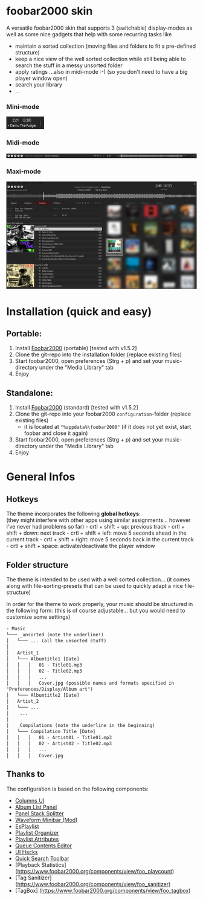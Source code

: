 # foobar2000 skin
A versatile foobar2000 skin that supports 3 (switchable) display-modes as well as some
nice gadgets that help with some recurring tasks like
  - maintain a sorted collection (moving files and folders to fit a pre-defined structure)
  - keep a nice view of the well sorted collection while still being able to search the stuff in a messy unsorted folder
  - apply ratings ...also in midi-mode :-) (so you don't need to have a big player window open)
  - search your library
  - ...
  
### Mini-mode
![minimode](_images/minimode.png?raw=true "Minimode")
### Midi-mode
![midimode](_images/midimode.png?raw=true "Midimode")
### Maxi-mode
![midimode](_images/maximode.jpg?raw=true "Maximode")


# Installation (quick and easy)

## Portable:
1) Install [Foobar2000](https://www.foobar2000.org/) (portable) [tested with v1.5.2] 
2) Clone the git-repo into the installation folder (replace existing files)
3) Start foobar2000, open preferences (Strg + p) and set your music-directory under the "Media Library" tab
4) Enjoy

## Standalone:
1) Install [Foobar2000](https://www.foobar2000.org/) (standard) [tested with v1.5.2] 
2) Clone the git-repo into your foobar2000 `configuration`-folder (replace existing files)
	- it is located at `"%appdata%\foobar2000"` 
	  (if it does not yet exist, start foobar and close it again)
3) Start foobar2000, open preferences (Strg + p) and set your music-directory under the "Media Library" tab
4) Enjoy


# General Infos
## Hotkeys
The theme incorporates the following **global hotkeys**:  
(they might interfere with other apps using similar assignments... however I've never had problems so far)
	- crtl + shift + up: previous track
	- crtl + shift + down: next track
	- crtl + shift + left: move 5 seconds ahead in the current track 
	- crtl + shift + right: move 5 seconds back in the current track
	- crtl + shift + space: activate/deactivate the player window

## Folder structure
The theme is intended to be used with a well sorted collection...
(it comes along with file-sorting-presets that can be used to quickly adapt a nice file-structure)

In order for the theme to work properly, your music should be structured in the following form:
(this is of course adjustable... but you would need to customize some settings)
```
- Music
└─── _unsorted (note the underline!)
│   └─── ... (all the unsorted stuff)
│
│   Artist_1
│   └─── Albumtitle1 [Date]
│   │	│   01 - Title01.mp3
│   │	│   02 - Title02.mp3 
│   │   │   ...
│   │	│   Cover.jpg (possible names and formats specified in "Preferences/Display/Album art")
│   └─── Albumtitle2 [Date]
│   Artist_2
│   └─── ...
│    ...
│
│   _Compilations (note the underline in the beginning)
│   └─── Compilation Title [Date]
│   │	│   01 - Artist01 - Title01.mp3
│   │	│   02 - Artist02 - Title02.mp3
│   │	│   ...
│   │	│   Cover.jpg 

```


## Thanks to
The configuration is based on the following components:

- [Columns UI](https://github.com/reupen/columns_ui)
- [Album List Panel](https://yuo.be/album-list-panel)
- [Panel Stack Splitter](http://foo2k.chottu.net/)
- [Waveform Minibar (Mod)](http://www.foobar2000.org/components/view/foo_wave_minibar_mod)
- [EsPlaylist](http://foo2k.chottu.net/)
- [Playlist Organizer](https://www.foobar2000.org/components/view/foo_plorg)
- [Playlist Attributes](https://www.foobar2000.org/components/view/foo_playlist_attributes)
- [Queue Contents Editor](https://www.foobar2000.org/components/view/foo_queuecontents)
- [UI Hacks](http://foobar2000.ru/forum/viewtopic.php?t=1911)
- [Quick Search Toolbar](https://www.foobar2000.org/components/view/foo_quicksearch)
- [Playback Statistics] (https://www.foobar2000.org/components/view/foo_playcount)
- [Tag Sanitizer] (https://www.foobar2000.org/components/view/foo_sanitizer)
- [TagBox] (https://www.foobar2000.org/components/view/foo_tagbox)
